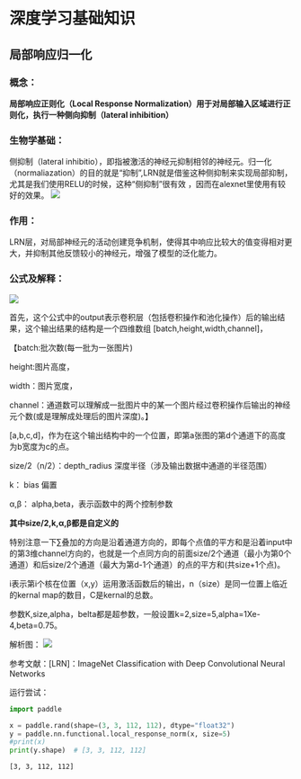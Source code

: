 # 深度学习基础知识

## 局部响应归一化

### 概念：

**局部响应正则化（Local Response Normalization）用于对局部输入区域进行正则化，执行一种侧向抑制（lateral inhibition）** 

### 生物学基础：
侧抑制（lateral inhibitio），即指被激活的神经元抑制相邻的神经元。归一化（normaliazation）的目的就是“抑制”,LRN就是借鉴这种侧抑制来实现局部抑制，尤其是我们使用RELU的时候，这种“侧抑制”很有效 ，因而在alexnet里使用有较好的效果。
![](https://ai-studio-static-online.cdn.bcebos.com/206ce850358148858ef139aa02c094f8b0bf0c366ba3449696c1c7b707a7c467)

### 作用：
LRN层，对局部神经元的活动创建竞争机制，使得其中响应比较大的值变得相对更大，并抑制其他反馈较小的神经元，增强了模型的泛化能力。

### 公式及解释：
![](https://ai-studio-static-online.cdn.bcebos.com/8fe45c658b904f9a868d2da4bdc02f8a845afab65756404bb50c248ee5b34973)

首先，这个公式中的output表示卷积层（包括卷积操作和池化操作）后的输出结果，这个输出结果的结构是一个四维数组 [batch,height,width,channel]，

【batch:批次数(每一批为一张图片)

height:图片高度，

width：图片宽度，

channel：通道数可以理解成一批图片中的某一个图片经过卷积操作后输出的神经元个数(或是理解成处理后的图片深度)。】

[a,b,c,d]，作为在这个输出结构中的一个位置，即第a张图的第d个通道下的高度为b宽度为c的点。

size/2（n/2）：depth_radius  深度半径（涉及输出数据中通道的半径范围）

k：  bias   偏置
 
α,β： alpha,beta，表示函数中的两个控制参数

**其中size/2,k,α,β都是自定义的**

特别注意一下∑叠加的方向是沿着通道方向的，即每个点值的平方和是沿着input中的第3维channel方向的，也就是一个点同方向的前面size/2个通道（最小为第0个通道）和后size/2个通道（最大为第d-1个通道）的点的平方和(共size+1个点)。

i表示第i个核在位置（x,y）运用激活函数后的输出，n（size）是同一位置上临近的kernal map的数目，C是kernal的总数。

参数K,size,alpha，belta都是超参数，一般设置k=2,size=5,alpha=1Xe-4,beta=0.75。

解析图：
![](https://ai-studio-static-online.cdn.bcebos.com/c9e17739406a4b3b8eef26f752ea67fa5d3395404c0b4f94b81102e0478a739e)

参考文献：[LRN]：ImageNet Classification with Deep Convolutional Neural Networks

运行尝试：


```python
import paddle

x = paddle.rand(shape=(3, 3, 112, 112), dtype="float32")
y = paddle.nn.functional.local_response_norm(x, size=5)
#print(x)
print(y.shape)  # [3, 3, 112, 112]
```

    [3, 3, 112, 112]



```python

```

